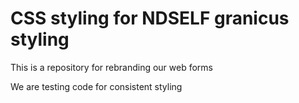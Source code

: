 # CSS styling for NDSELF granicus styling
 
This is a repository for rebranding our web forms

We are testing code for consistent styling

